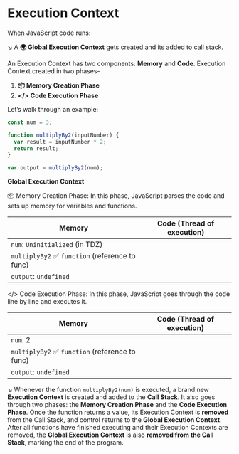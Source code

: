 # Execution Context

When JavaScript code runs:

↘️ A **🌍 Global Execution Context** gets created and its added to call stack.

An Execution Context has two components: **Memory** and **Code**. Execution Context created in two phases-

1. **📦 Memory Creation Phase**
2. **</> Code Execution Phase**

Let’s walk through an example:

```js
const num = 3;

function multiplyBy2(inputNumber) {
  var result = inputNumber * 2;
  return result;
}

var output = multiplyBy2(num);
```

**Global Execution Context**

📦 Memory Creation Phase: In this phase, JavaScript parses the code and sets up memory for variables and functions.

| Memory                                          | Code (Thread of execution) |
| ----------------------------------------------- | -------------------------- |
| `num`: `Uninitialized` (in TDZ)                 |                            |
| `multiplyBy2` ✅ `function` (reference to func) |                            |
| `output`: `undefined`                           |                            |

</> Code Execution Phase: In this phase, JavaScript goes through the code line by line and executes it.

| Memory                                          | Code (Thread of execution) |
| ----------------------------------------------- | -------------------------- |
| `num`: 2                                        |                            |
| `multiplyBy2` ✅ `function` (reference to func) |                            |
| `output`: `undefined`                           |                            |

↘️ Whenever the function `multiplyBy2(num)` is executed, a brand new **Execution Context** is created and added to the **Call Stack**. It also goes through two phases: the **Memory Creation Phase** and the **Code Execution Phase**.
Once the function returns a value, its Execution Context is **removed** from the Call Stack, and control returns to the **Global Execution Context**. After all functions have finished executing and their Execution Contexts are removed, the **Global Execution Context** is also **removed from the Call Stack**, marking the end of the program.
